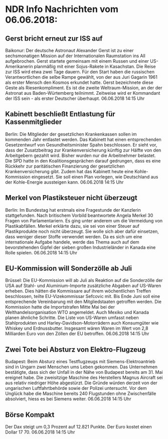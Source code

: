 # NDR Info Nachrichten vom 06.06.2018:


## Gerst bricht erneut zur ISS auf
Baikonur:	Der deutsche Astronaut Alexander Gerst ist zu einer sechsmonatigen Mission auf der Internationalen Raumstation ins All aufgebrochen. Gerst startete gemeinsam mit einem Russen und einer US-Amerikanerin planmäßig mit einer Sojus-Rakete in Kasachstan. Die Reise zur ISS wird etwa zwei Tage dauern. Für den Start haben die russischen Verantwortlichen die selbe Rampe gewählt, von der aus Juri Gagarin 1961 als erster Mensch den Kosmos erkundet hatte. Gerst bezeichnete diese Geste als Riesenkompliment. Es ist die zweite Weltraum-Mission, an der der Astronat aus Baden-Würtemberg teilnimmt. Zeitweise wird er Kommandant der ISS sein - als erster Deutscher überhaupt. 06.06.2018 14:15 Uhr 

## Kabinett beschließt Entlastung für Kassenmitglieder
Berlin: Die Mitglieder der gesetzlichen Krankenkassen sollen im kommenden Jahr entlastet werden. Das Kabinett hat einen entsprechenden Gesetzentwurf von Gesundheitsminister Spahn beschlossen. Er sieht vor, dass der Zusatzbeitrag zur Krankenversicherung künftig zur Hälfte von den Arbeitgebern gezahlt wird. Bisher wurden nur die Arbeitnehmer belastet. Die SPD hatte in den Koalitionsgesprächen darauf gedrungen, dass es eine Rückkehr zur paritätischen Finanzierung der gesetzlichen Krankenversicherung gibt. Zudem hat das Kabinett heute eine Kohle-Kommission eingesetzt. Sie soll einen Plan vorlegen, wie Deutschland aus der Kohle-Energie aussteigen kann. 06.06.2018 14:15 Uhr 

## Merkel von Plastiksteuer nicht überzeugt
Berlin: Im Bundestag hat erstmals eine Fragestunde der Kanzlerin stattgefunden. Nach britischem Vorbild beantwortete Angela Merkel 30 Fragen von Parlamentariern. Es ging unter anderem um die Vermeidung von Plastikabfällen. Merkel erklärte dazu, sie sei von einer Steuer auf Plastikprodukte noch nicht überzeugt. Sie wolle sich aber dafür einsetzen, dass weniger dieser Stoffe verwendet werden. Da es sich um eine internationale Aufgabe handele, werde das Thema auch auf dem bevorstehenden Gipfel der sieben großen Industrieländer in Kanada eine Rolle spielen. 06.06.2018 14:15 Uhr 

## EU-Kommission will Sonderzölle ab Juli
Brüssel: Die EU-Kommission will ab Juli als Reaktion auf die Sonderzölle der USA auf Stahl- und Aluminium-Importe zusätzliche Abgaben auf US-Waren erheben. Dies hätten die Kommissare auf ihrem wöchentlichen Treffen beschlossen, teilte EU-Vizekommissar Sefcovic mit. Bis Ende Juni soll eine entsprechende Vereinbarung mit den Mitgliedstaaten getroffen werden. Die Kommission hatte die Importstrafen Mitte Mai bei der Welthandelsorganisation WTO angemeldet. Auch Mexiko und Kanada planen ähnliche Schritte. Die Liste von US-Waren umfasst neben Stahlprodukten und Harley-Davidson-Motorrädern auch Konsumgüter wie Whiskey und Erdnussbutter. Insgesamt wären Waren im Wert von 2,8 Milliarden Euro von den Zöllen der EU betroffen. 06.06.2018 14:15 Uhr 

## Zwei Tote bei Absturz von Elektro-Flugzeug
Budapest: Beim Absturz eines Testflugzeugs mit Siemens-Elektroantrieb sind in Ungarn zwei Menschen ums Leben gekommen. Das Unternehmen bestätigte, dass sich der Unfall in der Nähe von Budapest bereits am 31. Mai ereignet habe. Die zweisitzige Maschine des Herstellers Magnus Aircraft sei aus relativ niedriger Höhe abgestürzt. Die Gründe würden derzeit von der ungarischen Luftfahrtbehörde sowie der Polizei untersucht. Vor dem Unglück habe die Maschine bereits 240 Flugstunden ohne Zwischenfälle absolviert, hiess es bei Siemens weiter. 06.06.2018 14:15 Uhr 

## Börse Kompakt
Der Dax steigt um 0,3 Prozent auf 12.821  Punkte. Der Euro kostet einen Dollar 17 70. 06.06.2018 14:15 Uhr 
